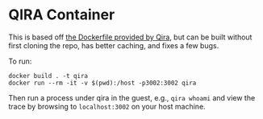 QIRA Container
====

This is based off [the Dockerfile provided by Qira](https://github.com/geohot/qira/blob/master/docker/), but can be built without first cloning the repo, has better caching, and fixes a few bugs.


To run:

```
docker build . -t qira
docker run --rm -it -v $(pwd):/host -p3002:3002 qira
```

Then run a process under qira in the guest, e.g., `qira whoami` and view the trace by browsing to `localhost:3002` on your host machine.
